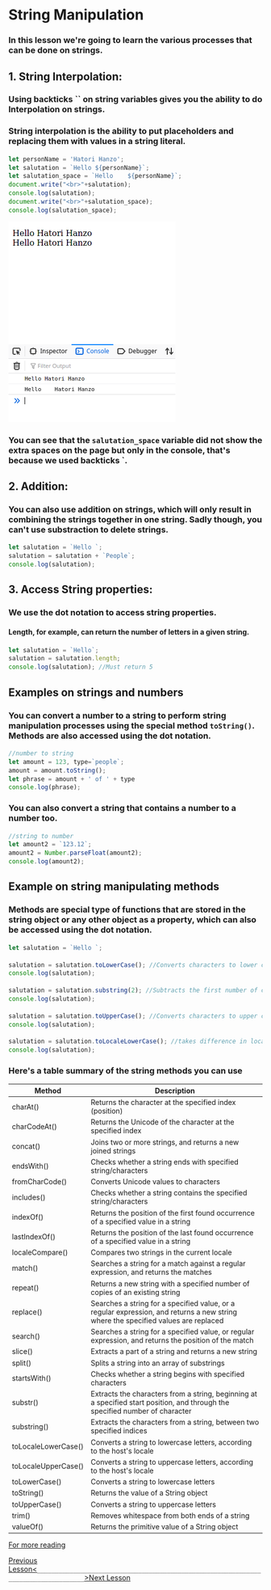 # String Manipulation

### In this lesson we're going to learn the various processes that can be done on strings.


## 1. String Interpolation:
### Using backticks `` on string variables gives you the ability to do Interpolation on strings.
### String interpolation is the ability to put placeholders and replacing them with values in a string literal.

```javascript
let personName = 'Hatori Hanzo';
let salutation = `Hello ${personName}`;
let salutation_space = `Hello    ${personName}`;
document.write("<br>"+salutation);
console.log(salutation);
document.write("<br>"+salutation_space);
console.log(salutation_space);
```

![p1](./images/ls12-1.png)

### You can see that the `salutation_space` variable did not show the extra spaces on the page but only in the console, that's because we used backticks `.  


## 2. Addition:

### You can also use addition on strings, which will only result in combining the strings together in one string. Sadly though, you can't use substraction to delete strings.

```javascript
let salutation = `Hello `;
salutation = salutation + `People`;
console.log(salutation);
```


## 3. Access String properties:
### We use the dot notation to access string properties.
#### Length, for example, can return the number of letters in a given string.

```javascript
let salutation = `Hello`;
salutation = salutation.length;
console.log(salutation); //Must return 5
```

## Examples on strings and numbers
### You can convert a number to a string to perform string manipulation processes using the special method `toString()`. Methods are also accessed using the dot notation.

```javascript
//number to string
let amount = 123, type=`people`;
amount = amount.toString();
let phrase = amount + ' of ' + type
console.log(phrase);
```

### You can also convert a string that contains a number to a number too.
```javascript
//string to number
let amount2 = `123.12`;
amount2 = Number.parseFloat(amount2);
console.log(amount2);
```


## Example on string manipulating methods
### Methods are special type of functions that are stored in the string object or any other object as a property, which can also be accessed using the dot notation.

```javascript
let salutation = `Hello `;

salutation = salutation.toLowerCase(); //Converts characters to lower case
console.log(salutation);

salutation = salutation.substring(2); //Subtracts the first number of characters you specify 
console.log(salutation);

salutation = salutation.toUpperCase(); //Converts characters to upper case
console.log(salutation);

salutation = salutation.toLocaleLowerCase(); //takes difference in locales (languages) into account
console.log(salutation);
```

### Here's a table summary of the string methods you can use

|Method|Description|
|------|-----------|
|charAt()| 	Returns the character at the specified index (position)|
|charCodeAt()| 	Returns the Unicode of the character at the specified index|
|concat()| 	Joins two or more strings, and returns a new joined strings|
|endsWith()| 	Checks whether a string ends with specified string/characters|
|fromCharCode()| 	Converts Unicode values to characters|
|includes()| 	Checks whether a string contains the specified string/characters|
|indexOf()| 	Returns the position of the first found occurrence of a specified value in a string|
|lastIndexOf()| 	Returns the position of the last found occurrence of a specified value in a string|
|localeCompare()| 	Compares two strings in the current locale|
|match()| 	Searches a string for a match against a regular expression, and returns the matches|
|repeat()| 	Returns a new string with a specified number of copies of an existing string|
|replace()| 	Searches a string for a specified value, or a regular expression, and returns a new string where the specified values are replaced|
|search()| 	Searches a string for a specified value, or regular expression, and returns the position of the match|
|slice()| 	Extracts a part of a string and returns a new string|
|split()| 	Splits a string into an array of substrings|
|startsWith()| 	Checks whether a string begins with specified characters|
|substr()| 	Extracts the characters from a string, beginning at a specified start position, and through the specified number of character|
|substring()| 	Extracts the characters from a string, between two specified indices|
|toLocaleLowerCase()| 	Converts a string to lowercase letters, according to the host's locale|
|toLocaleUpperCase()| 	Converts a string to uppercase letters, according to the host's locale|
|toLowerCase()| 	Converts a string to lowercase letters|
|toString()| 	Returns the value of a String object|
|toUpperCase()| 	Converts a string to uppercase letters|
|trim()| 	Removes whitespace from both ends of a string|
|valueOf()| 	Returns the primitive value of a String object|



[For more reading](https://dmitripavlutin.com/string-interpolation-in-javascript/#4-best-practices) 

[Previous Lesson<](11-math.md)`___________________________________________________________________________________`[>Next Lesson](13-functions.md)